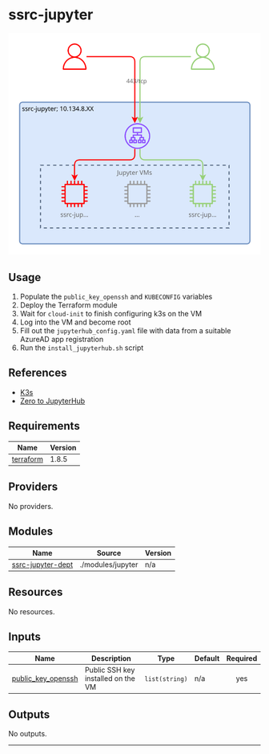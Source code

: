 # ssrc-jupyter

![SSRC-Jupyter diagram](../docs/ssrc-jupyter.drawio.svg)

## Usage

1. Populate the `public_key_openssh` and `KUBECONFIG` variables
2. Deploy the Terraform module
3. Wait for `cloud-init` to finish configuring k3s on the VM
4. Log into the VM and become root
5. Fill out the `jupyterhub_config.yaml` file with data from a
   suitable AzureAD app registration
6. Run the `install_jupyterhub.sh` script

## References

- [K3s](https://docs.k3s.io/installation)
- [Zero to JupyterHub](https://z2jh.jupyter.org/en/stable/)

<!-- BEGIN_TF_DOCS -->
## Requirements

| Name | Version |
|------|---------|
| <a name="requirement_terraform"></a> [terraform](#requirement\_terraform) | 1.8.5 |

## Providers

No providers.

## Modules

| Name | Source | Version |
|------|--------|---------|
| <a name="module_ssrc-jupyter-dept"></a> [ssrc-jupyter-dept](#module\_ssrc-jupyter-dept) | ./modules/jupyter | n/a |

## Resources

No resources.

## Inputs

| Name | Description | Type | Default | Required |
|------|-------------|------|---------|:--------:|
| <a name="input_public_key_openssh"></a> [public\_key\_openssh](#input\_public\_key\_openssh) | Public SSH key installed on the VM | `list(string)` | n/a | yes |

## Outputs

No outputs.

---
<!-- END_TF_DOCS -->
